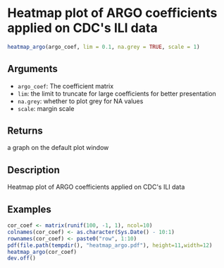 # Heatmap plot of ARGO coefficients applied on CDC's ILI data

```r
heatmap_argo(argo_coef, lim = 0.1, na.grey = TRUE, scale = 1)
```

## Arguments

- `argo_coef`: The coefficient matrix
- `lim`: the limit to truncate for large coefficients for better presentation
- `na.grey`: whether to plot grey for NA values
- `scale`: margin scale

## Returns

a graph on the default plot window

## Description

Heatmap plot of ARGO coefficients applied on CDC's ILI data

## Examples

```r
cor_coef <- matrix(runif(100, -1, 1), ncol=10)
colnames(cor_coef) <- as.character(Sys.Date() - 10:1)
rownames(cor_coef) <- paste0("row", 1:10)
pdf(file.path(tempdir(), "heatmap_argo.pdf"), height=11,width=12)
heatmap_argo(cor_coef)
dev.off()
```



